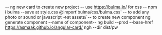 -- ng new card to create new project
-- use https://bulma.io/ for css
-- npm i bulma --save
at style.css @import'bulma/css/bulma.css'
-- to add any photo or sound or javascript =>at assets/
-- to create new component ng generate component --name of component--
 ng build --prod --base-href https://asmaak.github.io/angular-card/ 
 ngh --dir dist/pw
